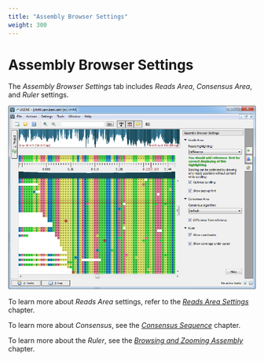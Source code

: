 ```yaml
---
title: "Assembly Browser Settings"
weight: 300
---
```


# Assembly Browser Settings

The _Assembly Browser Settings_ tab includes _Reads Area_, _Consensus Area_, and _Ruler_ settings.

![](/images/65929863/65929864.png)

To learn more about _Reads Area_ settings, refer to the [_Reads Area Settings_](../short-reads-vizualization/reads-highlighting) chapter.

To learn more about _Consensus_, see the [_Consensus Sequence_](../consensus-sequence) chapter.

To learn more about the _Ruler_, see the [_Browsing and Zooming Assembly_](browsing-and-zooming-assembly.md) chapter.